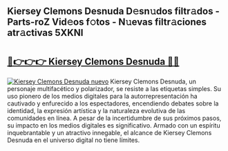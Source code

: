 ## Kiersey Clemons Desnuda D𝚎sn𝚞dos filtr𝚊dos - Parts-roZ Vid𝚎os f𝚘tos - N𝚞evas filtr𝚊ciones atr𝚊ctivas 5XKNI

# <h2><a href="http://mb7asqy.tromn.icu/?c=Kiersey+Clemons+Desnuda">🔗👉👉👉 Kiersey Clemons Desnuda 🔗🔗</a></h2>

[![Kiersey Clemons Desnuda nuevo](https://i.imgur.com/pEAQMta.gif)](http://mb7asqy.tromn.icu/?c=Kiersey+Clemons+Desnuda)
Kiersey Clemons Desnuda, un personaje multifacético y polarizador, se resiste a las etiquetas simples. Su uso pionero de los medios digitales para la autorrepresentación ha cautivado y enfurecido a los espectadores, encendiendo debates sobre la identidad, la expresión artística y la naturaleza evolutiva de las comunidades en línea. A pesar de la incertidumbre de sus próximos pasos, su impacto en los medios digitales es significativo. Armado con un espíritu inquebrantable y un atractivo innegable, el alcance de Kiersey Clemons Desnuda en el universo digital no tiene límites.
